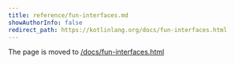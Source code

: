 ```yaml
---
title: reference/fun-interfaces.md
showAuthorInfo: false
redirect_path: https://kotlinlang.org/docs/fun-interfaces.html
---
```


The page is moved to [/docs/fun-interfaces.html](/docs/fun-interfaces.html)
